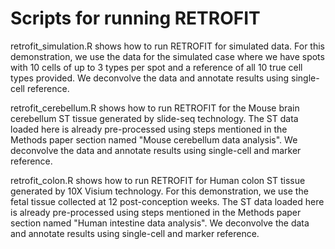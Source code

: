 # Scripts for running RETROFIT

retrofit_simulation.R shows how to run RETROFIT for simulated data. For this demonstration, we use the data for the simulated case where we have spots with 10 cells of up to 3 types per spot and a reference of all 10 true cell types provided. We deconvolve the data and annotate results using single-cell reference.

retrofit_cerebellum.R shows how to run RETROFIT for the Mouse brain cerebellum ST tissue generated by slide-seq technology. The ST data loaded here is already pre-processed using steps mentioned in the Methods paper section named "Mouse cerebellum data analysis". We deconvolve the data and annotate results using single-cell and marker reference.

retrofit_colon.R shows how to run RETROFIT for Human colon ST tissue generated by 10X Visium technology. For this demonstration, we use the fetal tissue collected at 12 post-conception weeks. The ST data loaded here is already pre-processed using steps mentioned in the Methods paper section named "Human intestine data analysis". We deconvolve the data and annotate results using single-cell and marker reference.

